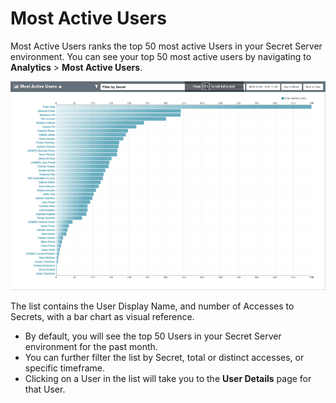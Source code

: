 [title]: # (Most Active Users)
[tags]: # (Secret Server,Privileged Behavior Analytics,PBA,Operations,Most Active,Rank,50 Users)
[priority]: # (4080)

# Most Active Users

Most Active Users ranks the top 50 most active Users in your Secret Server environment. You can see your top 50 most active users by navigating to **Analytics** > **Most Active Users**.

![50 Most Active Users chart](images/22-most-active-users.png "50 Most Active Users by Secrets accessed")

The list contains the User Display Name, and number of Accesses to Secrets, with a bar chart as visual reference.

* By default, you will see the top 50 Users in your Secret Server environment for the past month.
* You can further filter the list by Secret, total or distinct accesses, or specific timeframe.
* Clicking on a User in the list will take you to the **User Details** page for that User.
